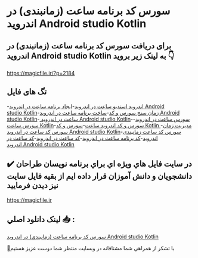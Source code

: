 # سورس کد برنامه ساعت (زمانبندی) در اندروید Android studio Kotlin

## برای دریافت سورس کد برنامه ساعت (زمانبندی) در اندروید Android studio Kotlin به لینک زیر بروید 👇

https://magicfile.ir/?p=2184

## تگ های فایل

-[اندروید استدیو ساعت در اندروید](https://magicfile.ir/product/%d8%b3%d9%88%d8%b1%d8%b3-%d9%88-%da%a9%d8%af-%d8%a8%d8%b1%d9%86%d8%a7%d9%85%d9%87-%d8%b3%d8%a7%d8%b9%d8%aa-%d8%af%d8%b1-%d8%a7%d9%86%d8%af%d8%b1%d9%88%db%8c%d8%af/)-[ایجاد برنامه ساعت در اندروید Android studio Kotlin](https://magicfile.ir/product/%d8%b3%d9%88%d8%b1%d8%b3-%d9%88-%da%a9%d8%af-%d8%a8%d8%b1%d9%86%d8%a7%d9%85%d9%87-%d8%b3%d8%a7%d8%b9%d8%aa-%d8%af%d8%b1-%d8%a7%d9%86%d8%af%d8%b1%d9%88%db%8c%d8%af/)-[زمان سنج سورس و کد](https://magicfile.ir/product/%d8%b3%d9%88%d8%b1%d8%b3-%d9%88-%da%a9%d8%af-%d8%a8%d8%b1%d9%86%d8%a7%d9%85%d9%87-%d8%b3%d8%a7%d8%b9%d8%aa-%d8%af%d8%b1-%d8%a7%d9%86%d8%af%d8%b1%d9%88%db%8c%d8%af/)-[ساخت برنامه ساعت در اندروید Android studio Kotlin](https://magicfile.ir/product/%d8%b3%d9%88%d8%b1%d8%b3-%d9%88-%da%a9%d8%af-%d8%a8%d8%b1%d9%86%d8%a7%d9%85%d9%87-%d8%b3%d8%a7%d8%b9%d8%aa-%d8%af%d8%b1-%d8%a7%d9%86%d8%af%d8%b1%d9%88%db%8c%d8%af/)-[ ساعت در اندروید Android studio Kotlin](https://magicfile.ir/product/%d8%b3%d9%88%d8%b1%d8%b3-%d9%88-%da%a9%d8%af-%d8%a8%d8%b1%d9%86%d8%a7%d9%85%d9%87-%d8%b3%d8%a7%d8%b9%d8%aa-%d8%af%d8%b1-%d8%a7%d9%86%d8%af%d8%b1%d9%88%db%8c%d8%af/)-[سورس ساعت در اندروید](https://magicfile.ir/product/%d8%b3%d9%88%d8%b1%d8%b3-%d9%88-%da%a9%d8%af-%d8%a8%d8%b1%d9%86%d8%a7%d9%85%d9%87-%d8%b3%d8%a7%d8%b9%d8%aa-%d8%af%d8%b1-%d8%a7%d9%86%d8%af%d8%b1%d9%88%db%8c%d8%af/)-[سورس ساعت Kotlin](https://magicfile.ir/product/%d8%b3%d9%88%d8%b1%d8%b3-%d9%88-%da%a9%d8%af-%d8%a8%d8%b1%d9%86%d8%a7%d9%85%d9%87-%d8%b3%d8%a7%d8%b9%d8%aa-%d8%af%d8%b1-%d8%a7%d9%86%d8%af%d8%b1%d9%88%db%8c%d8%af/)-[سورس و کد اندروید ساعت](https://magicfile.ir/product/%d8%b3%d9%88%d8%b1%d8%b3-%d9%88-%da%a9%d8%af-%d8%a8%d8%b1%d9%86%d8%a7%d9%85%d9%87-%d8%b3%d8%a7%d8%b9%d8%aa-%d8%af%d8%b1-%d8%a7%d9%86%d8%af%d8%b1%d9%88%db%8c%d8%af/)-[سورس و کد Kotlin مدیریت زمان](https://magicfile.ir/product/%d8%b3%d9%88%d8%b1%d8%b3-%d9%88-%da%a9%d8%af-%d8%a8%d8%b1%d9%86%d8%a7%d9%85%d9%87-%d8%b3%d8%a7%d8%b9%d8%aa-%d8%af%d8%b1-%d8%a7%d9%86%d8%af%d8%b1%d9%88%db%8c%d8%af/)-[سورس کد  ساعت در اندروید Android studio Kotlin](https://magicfile.ir/product/%d8%b3%d9%88%d8%b1%d8%b3-%d9%88-%da%a9%d8%af-%d8%a8%d8%b1%d9%86%d8%a7%d9%85%d9%87-%d8%b3%d8%a7%d8%b9%d8%aa-%d8%af%d8%b1-%d8%a7%d9%86%d8%af%d8%b1%d9%88%db%8c%d8%af/)-[سورس کد ساعت زمانبندی اندروید](https://magicfile.ir/product/%d8%b3%d9%88%d8%b1%d8%b3-%d9%88-%da%a9%d8%af-%d8%a8%d8%b1%d9%86%d8%a7%d9%85%d9%87-%d8%b3%d8%a7%d8%b9%d8%aa-%d8%af%d8%b1-%d8%a7%d9%86%d8%af%d8%b1%d9%88%db%8c%d8%af/)-[کد برنامه ساعت در اندروید](https://magicfile.ir/product/%d8%b3%d9%88%d8%b1%d8%b3-%d9%88-%da%a9%d8%af-%d8%a8%d8%b1%d9%86%d8%a7%d9%85%d9%87-%d8%b3%d8%a7%d8%b9%d8%aa-%d8%af%d8%b1-%d8%a7%d9%86%d8%af%d8%b1%d9%88%db%8c%d8%af/)-[کد ساعت در اندروید](https://magicfile.ir/product/%d8%b3%d9%88%d8%b1%d8%b3-%d9%88-%da%a9%d8%af-%d8%a8%d8%b1%d9%86%d8%a7%d9%85%d9%87-%d8%b3%d8%a7%d8%b9%d8%aa-%d8%af%d8%b1-%d8%a7%d9%86%d8%af%d8%b1%d9%88%db%8c%d8%af/)-[کد  ساعت در اندروید Android studio Kotlin](https://magicfile.ir/product/%d8%b3%d9%88%d8%b1%d8%b3-%d9%88-%da%a9%d8%af-%d8%a8%d8%b1%d9%86%d8%a7%d9%85%d9%87-%d8%b3%d8%a7%d8%b9%d8%aa-%d8%af%d8%b1-%d8%a7%d9%86%d8%af%d8%b1%d9%88%db%8c%d8%af/)

## ✔️ در سايت فايل هاي ويژه اي براي برنامه نويسان طراحان دانشجويان و دانش آموزان قرار داده ايم از بقيه فايل سايت نيز ديدن فرماييد

https://magicfile.ir


## لينک دانلود اصلي 📥 :

[سورس کد برنامه ساعت (زمانبندی) در اندروید Android studio Kotlin](https://magicfile.ir/product/%d8%b3%d9%88%d8%b1%d8%b3-%d9%88-%da%a9%d8%af-%d8%a8%d8%b1%d9%86%d8%a7%d9%85%d9%87-%d8%b3%d8%a7%d8%b9%d8%aa-%d8%af%d8%b1-%d8%a7%d9%86%d8%af%d8%b1%d9%88%db%8c%d8%af/) 


🙏با تشکر از همراهي شما مشتاقانه در وبسایت منتظر شما دوست عزیز هستیم


